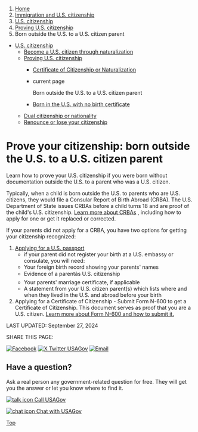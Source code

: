 1. [Home](/)
2. [Immigration and U.S. citizenship](/immigration-and-citizenship)
3. [U.S. citizenship](/become-us-citizen)
4. [Proving U.S. citizenship](/prove-us-citizenship)
5. Born outside the U.S. to a U.S. citizen parent

* [U.S. citizenship](/become-us-citizen)
  + [Become a U.S. citizen through naturalization](/naturalization)
  + [Proving U.S. citizenship](/prove-us-citizenship)
    - [Certificate of Citizenship or Naturalization](/certificate-citizenship-naturalization)
    - current page

      Born outside the U.S. to a U.S. citizen parent
    - [Born in the U.S. with no birth certificate](/citizenship-no-birth-certificate)
  + [Dual citizenship or nationality](/dual-citizenship)
  + [Renounce or lose your citizenship](/renounce-lose-citizenship)

Prove your citizenship: born outside the U.S. to a U.S. citizen parent
======================================================================

Learn how to prove your U.S. citizenship if you were born without documentation outside the U.S. to a parent who was a U.S. citizen.

Typically, when a child is born outside the U.S. to parents who are U.S. citizens, they would file a Consular Report of Birth Abroad (CRBA). The U.S. Department of State issues CRBAs before a child turns 18 and are proof of the child's U.S. citizenship.
[Learn more about CRBAs](https://travel.state.gov/content/travel/en/international-travel/while-abroad/birth-abroad.html)
, including how to apply for one or get it replaced or corrected.

If your parents did not apply for a CRBA, you have two options for getting your citizenship recognized:

1. [Applying for a U.S. passport](https://travel.state.gov/content/travel/en/passports/need-passport/apply-in-person.html)
   - if your parent did not register your birth at a U.S. embassy or consulate, you will need:
   * Your foreign birth record showing your parents' names
   * Evidence of a parentâs U.S. citizenship
   * Your parents' marriage certificate, if applicable
   * A statement from your U.S. citizen parent(s) which lists where and when they lived in the U.S. and abroad before your birth
2. Applying for a Certificate of Citizenship - Submit Form N-600 to get a Certificate of Citizenship. This document serves as proof that you are a U.S. citizen.
   [Learn more about Form N-600 and how to submit it.](https://www.uscis.gov/n-600)

LAST UPDATED:
September 27, 2024

SHARE THIS PAGE:

[![Facebook](/themes/custom/usagov/images/social-media-icons/Facebook_Icon.svg)](https://www.facebook.com/sharer/sharer.php?u=https://www.usa.gov/citizenship-to-us-parent&v=3)
[![X Twitter USAGov](/themes/custom/usagov/images/social-media-icons/X_Twitter_Icon.svg?version=2)](https://twitter.com/intent/tweet?source=webclient&text=https://www.usa.gov/citizenship-to-us-parent)
[![Email](/themes/custom/usagov/images/social-media-icons/Email_Icon.svg?version=2)](mailto:?subject=https://www.usa.gov/citizenship-to-us-parent)

Have a question?
----------------

Ask a real person any government-related question for free. They will get you the answer or let you know where to find it.

[![talk icon](/themes/custom/usagov/images/ICONS_talk.png)
Call USAGov](/phone)

[![chat icon](/themes/custom/usagov/images/ICONS_chat.png)
Chat with USAGov](/chat)

[Top](#main-content)